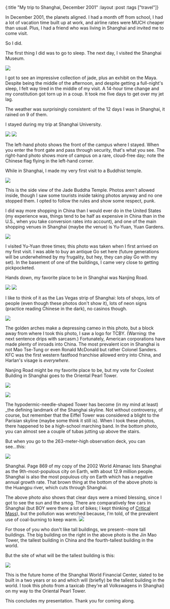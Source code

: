 {:title "My trip to Shanghai, December 2001"
:layout :post
:tags  ["travel"]}

In December 2001, the planets aligned.  I had a month off from school, I had a lot of vacation time built up at work, and airline rates were MUCH cheaper than usual.  Plus, I had a friend who was living in Shanghai and invited me to come visit.

So I did.

The first thing I did was to go to sleep.  The next day, I visited the Shanghai Museum.  

![](http://www.szcz.org/img/shanghai1.jpg)

I got to see an impressive collection of jade, plus an exhibit on the Maya.  Despite being the middle of the afternoon, and despite getting a full-night's sleep, I felt way tired in the middle of my visit.  A 14-hour time change and my constitution got torn up in a coup.  It took me five days to get over my jet lag.

The weather was surprisingly consistent: of the 12 days I was in Shanghai, it rained on 9 of them.  

I stayed during my trip at Shanghai University.

![](http://www.szcz.org/img/shanghai5.jpg) ![](http://www.szcz.org/img/shanghai4.jpg)

The left-hand photo shows the front of the campus where I stayed.  When you enter the front gate and pass through security, that's what you see.  The right-hand photo shows more of campus on a rare, cloud-free day; note the Chinese flag flying in the left-hand corner.

While in Shanghai, I made my very first visit to a Buddhist temple.

![](http://www.szcz.org/img/shanghai9.jpg)

This is the side view of the Jade Buddha Temple.  Photos aren't allowed inside, though I saw some tourists inside taking photos anyway and no one stopped them.  I opted to follow the rules and show some respect, punk.

I did way more shopping in China than I would ever do in the United States (my experience was, things tend to be half as expensive in China than in the U.S., when you take conversion rates into account), and one of the main shopping venues in Shanghai (maybe _the_ venue) is Yu-Yuan, Yuan Gardens.  

![](http://www.szcz.org/img/shanghai11.jpg)

I visited Yu-Yuan three times; this photo was taken when I first arrived on my first visit.  I was able to buy an antique Go set here (future generations will be underwhelmed by my frugality, but hey, they can play Go with my set).  In the basement of one of the buildings, I came very close to getting pickpocketed.

Hands down, my favorite place to be in Shanghai was Nanjing Road.

![](http://www.szcz.org/img/shanghai8.jpg) ![](http://www.szcz.org/img/shanghai10.jpg)

I like to think of it as the Las Vegas strip of Shanghai: lots of shops, lots of people (even though these photos don't show it), lots of neon signs (practice reading Chinese in the dark), no casinos though.  

![](http://www.szcz.org/img/shanghai12.jpg)

The golden arches make a depressing cameo in this photo, but a block away from where I took this photo, I saw a logo for TCBY.  (Warning: the next sentence drips with sarcasm.)  Fortunately, American corporations have made plenty of inroads into China.  The most prevalent icon in Shanghai is not Mao Tse-Tung or even Ronald McDonald but rather Colonel Sanders.  KFC was the first western fastfood franchise allowed entry into China, and Harlan's visage is _everywhere_.

Nanjing Road might be my favorite place to be, but my vote for Coolest Building in Shanghai goes to the Oriental Pearl Tower.

![](http://www.szcz.org/img/shanghai6.jpg)

![](http://www.szcz.org/img/shanghai2.jpg)

The hypodermic-needle-shaped Tower has become (in my mind at least) _the defining landmark of the Shanghai skyline.  Not without controversy, of course, but remember that the Eiffel Tower was considered a blight to the Parisian skyline (maybe some think it still is).  When I took these photos, there happened to be a high-school marching band.  In the bottom photo, you can almost see a couple of tubas jutting up above the stairs.

But when you go to the 263-meter-high observation deck, you can see...this:

![](http://www.szcz.org/img/shanghai13.jpg)

Shanghai.  Page 869 of my copy of the 2002 World Almanac lists Shanghai as the 9th-most-populous city on Earth, with about 12.9 million people.  Shanghai is also the most populous city on Earth which has a negative annual growth rate.  That brown thing at the bottom of the above photo is the Huangpu river, which cuts through Shanghai.

The above photo also shows that clear days were a mixed blessing, since I got to see the sun and the smog.  There are comparatively few cars in Shanghai (but BOY were there a lot of bikes; I kept thinking of [Critical Mass](http://www.chicagocriticalmass.org)), but the pollution was wretched because, I'm told, of the prevalent use of coal-burning to keep warm. 
![](http://www.szcz.org/img/shanghai3.jpg)

For those of you who don't like tall buildings, we present--more tall buildings.  The big building on the right in the above photo is the Jin Mao Tower, the tallest building in China and the fourth-tallest building in the world.  

But the site of what will be the tallest building is this:

![](http://www.szcz.org/img/shanghai7.jpg)

This is the future home of the Shanghai World Financial Center, slated to be built in a two years or so and which will (briefly) be the tallest building in the world.  I took this photo from a taxicab (they're all Volkswagens in Shanghai) on my way to the Oriental Pearl Tower.

This concludes my presentation.  Thank you for coming along.
